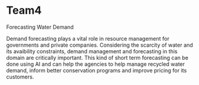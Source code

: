 # Team4

Forecasting Water Demand

Demand forecasting plays a vital role in resource management for governments and private companies. Considering the scarcity of water and its avaibility constraints, demand management and forecasting in this domain are critically important. This kind of short term forecasting can be done using AI and can help the agencies to help manage recycled water demand, inform better conservation programs and improve pricing for its customers.
